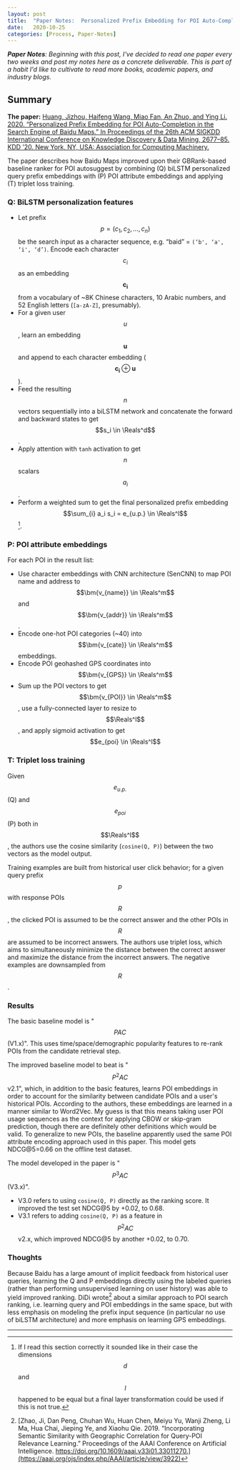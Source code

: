 ```yaml
---
layout: post
title:  "Paper Notes:  Personalized Prefix Embedding for POI Auto-Completion in the Search Engine of Baidu Maps"
date:   2020-10-25
categories: [Process, Paper-Notes]
---
```

***Paper Notes**:  Beginning with this post, I've decided to read one paper every two weeks and post my notes here as a concrete deliverable.  This is part of a habit I'd like to cultivate to read more books, academic papers, and industry blogs.*

## Summary
**The paper:** [Huang, Jizhou, Haifeng Wang, Miao Fan, An Zhuo, and Ying Li. 2020. “Personalized Prefix Embedding for POI Auto-Completion in the Search Engine of Baidu Maps.” In Proceedings of the 26th ACM SIGKDD International Conference on Knowledge Discovery & Data Mining, 2677–85. KDD ’20. New York, NY, USA: Association for Computing Machinery.](https://www.kdd.org/kdd2020/accepted-papers/view/personalized-prefix-embedding-for-poi-auto-completion-in-the-search-engine-)

The paper describes how Baidu Maps improved upon their GBRank-based baseline ranker for POI autosuggest by combining (Q) biLSTM personalized query prefix embeddings with (P) POI attribute embeddings and applying (T) triplet loss training. 


### Q: BiLSTM personalization features
* Let prefix $$p = (c_1, c_2, …, c_n)$$ be the search input as a character sequence, e.g. “baid” = `(‘b', ‘a', ‘i', ‘d’)`.  Encode each character $$c_i$$ as an embedding $$\bm{c_i}$$ from a vocabulary of ~8K Chinese characters, 10 Arabic numbers, and 52 English letters (`[a-zA-Z]`, presumably).
* For a given user $$u$$, learn an embedding $$\bm{u}$$ and append to each character embedding ($$\bm{c_i} \oplus \bm{u}$$).
* Feed the resulting $$n$$ vectors sequentially into a biLSTM network and concatenate the forward and backward states to get $$s_i \in \Reals^d$$.
* Apply attention with `tanh` activation to get $$n$$ scalars $$a_i$$.
* Perform a weighted sum to get the final personalized prefix embedding $$\sum_{i} a_i s_i = e_{u.p.} \in \Reals^l$$[^1].


### P: POI attribute embeddings
For each POI in the result list:
* Use character embeddings with CNN architecture (SenCNN) to map POI name and address to $$\bm{v_{name}} \in \Reals^m$$ and $$\bm{v_{addr}} \in \Reals^m$$.
* Encode one-hot POI categories (~40) into $$\bm{v_{cate}} \in \Reals^m$$ embeddings.
* Encode POI geohashed GPS coordinates into $$\bm{v_{GPS}} \in \Reals^m$$
* Sum up the POI vectors to get $$\bm{v_{POI}} \in \Reals^m$$, use a fully-connected layer to resize to $$\Reals^l$$, and apply sigmoid activation to get $$e_{poi} \in \Reals^l$$

### T: Triplet loss training
Given $$e_{u.p.}$$ (Q) and $$e_{poi}$$ (P) both in $$\Reals^l$$, the authors use the cosine similarity (`cosine(Q, P)`) between the two vectors as the model output.

Training examples are built from historical user click behavior; for a given query prefix $$p$$ with response POIs $$R$$, the clicked POI is assumed to be the correct answer and the other POIs in $$R$$ are assumed to be incorrect answers.  The authors use triplet loss, which aims to simultaneously minimize the distance between the correct answer and maximize the distance from the incorrect answers.  The negative examples are downsampled from $$R$$.

### Results
The basic baseline model is "$$PAC$$ (V1.x)".  This uses time/space/demographic popularity features to re-rank POIs from the candidate retrieval step.

The improved baseline model to beat is "$$P^{2}AC$$ v2.1", which, in addition to the basic features, learns POI embeddings in order to account for the similarity between candidate POIs and a user's historical POIs.  According to the authors, these embeddings are learned in a manner similar to Word2Vec.  My guess is that this means taking user POI usage sequences as the context for applying CBOW or skip-gram prediction, though there are definitely other definitions which would be valid.  To generalize to new POIs, the baseline apparently used the same POI attribute encoding approach used in this paper.  This model gets NDCG@5=0.66 on the offline test dataset.

The model developed in the paper is "$$P^{3}AC$$ (V3.x)".

* V3.0 refers to using `cosine(Q, P)` directly as the ranking score.  It improved the test set NDCG@5 by +0.02, to 0.68.
* V3.1 refers to adding `cosine(Q, P)` as a feature in $$P^{2}AC$$ v2.x, which improved NDCG@5 by another +0.02, to 0.70.

### Thoughts
Because Baidu has a large amount of implicit feedback from historical user queries, learning the Q and P embeddings directly using the labeled queries (rather than performing unsupervised learning on user history) was able to yield improved ranking.  DiDi wrote[^2] about a similar approach to POI search ranking, i.e. learning query and POI embeddings in the same space, but with less emphasis on modeling the prefix input sequence (in particular no use of biLSTM architecture) and more emphasis on learning GPS embeddings.

-----
[^1]: If I read this section correctly it sounded like in their case the dimensions $$d$$ and $$l$$ happened to be equal but a final layer transformation could be used if this is not true.
[^2]: [Zhao, Ji, Dan Peng, Chuhan Wu, Huan Chen, Meiyu Yu, Wanji Zheng, Li Ma, Hua Chai, Jieping Ye, and Xiaohu Qie. 2019. “Incorporating Semantic Similarity with Geographic Correlation for Query-POI Relevance Learning.” Proceedings of the AAAI Conference on Artificial Intelligence. https://doi.org/10.1609/aaai.v33i01.33011270.](https://aaai.org/ojs/index.php/AAAI/article/view/3922)

